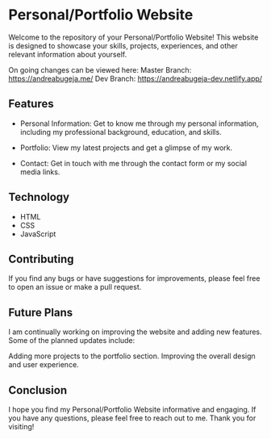 # Personal/Portfolio Website

Welcome to the repository of your Personal/Portfolio Website! This website is designed to showcase your skills, projects, experiences, and other relevant information about yourself.

On going changes can be viewed here:
Master Branch: https://andreabugeja.me/
Dev Branch: https://andreabugeja-dev.netlify.app/

## Features

- Personal Information: Get to know me through my personal information, including my professional background, education, and skills.

- Portfolio: View my latest projects and get a glimpse of my work.

- Contact: Get in touch with me through the contact form or my social media links.

## Technology

- HTML
- CSS
- JavaScript

## Contributing

If you find any bugs or have suggestions for improvements, please feel free to open an issue or make a pull request.

## Future Plans

I am continually working on improving the website and adding new features. Some of the planned updates include:

Adding more projects to the portfolio section.
Improving the overall design and user experience.

## Conclusion

I hope you find my Personal/Portfolio Website informative and engaging. If you have any questions, please feel free to reach out to me. Thank you for visiting!
